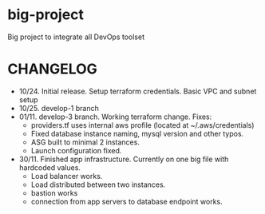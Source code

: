 # big-project

Big project to integrate all DevOps toolset 


# CHANGELOG
* 10/24. Initial release. Setup terraform credentials. Basic VPC and subnet setup
* 10/25. develop-1 branch  
* 01/11.  develop-3 branch. Working terraform change. Fixes:
   * providers.tf uses internal aws profile (located at ~/.aws/credentials) 
   * Fixed database instance naming, mysql version and other typos.
   * ASG built to minimal 2 instances.
   * Launch configuration fixed.
* 30/11. Finished app infrastructure. Currently on one big file with hardcoded values.
   * Load balancer works.
   * Load distributed between two instances.
   * bastion works
   * connection from app servers to database endpoint works.   
